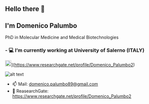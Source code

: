 ## Hello there 👋
## I'm Domenico Palumbo

PhD in Molecular Medicine and Medical Biotechnologies

### - 💻 I’m currently working at University of Salerno (ITALY)

<img src="https://res-1.cloudinary.com/crunchbase-production/image/upload/c_lpad,h_256,w_256,f_auto,q_auto:eco/v1470150968/halqcskldv3ge9nkpjsq.png" width="20">](https://www.researchgate.net/profile/Domenico_Palumbo2)

![alt text]()



- 📫 Mail: domenico.palumbo89@gmail.com
- 🔬 ReasearchGate: https://www.researchgate.net/profile/Domenico_Palumbo2
